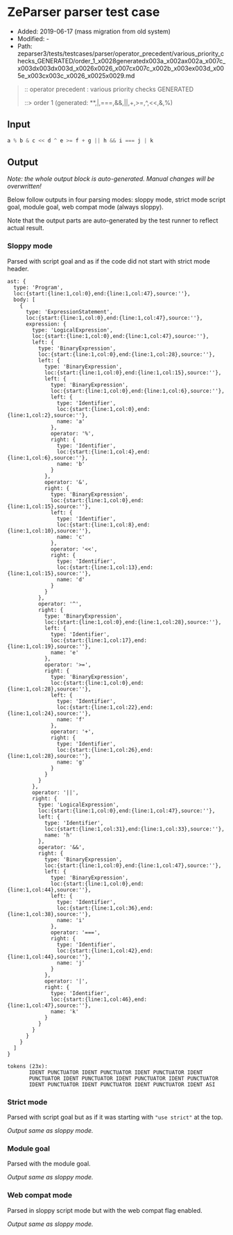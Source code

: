 # ZeParser parser test case

- Added: 2019-06-17 (mass migration from old system)
- Modified: -
- Path: zeparser3/tests/testcases/parser/operator_precedent/various_priority_checks_GENERATED/order_1_x0028generatedx003a_x002ax002a_x007c_x003dx003dx003d_x0026x0026_x007cx007c_x002b_x003ex003d_x005e_x003cx003c_x0026_x0025x0029.md

> :: operator precedent : various priority checks GENERATED
>
> ::> order 1 (generated: **,|,===,&&,||,+,>=,^,<<,&,%)

## Input

`````js
a % b & c << d ^ e >= f + g || h && i === j | k
`````

## Output

_Note: the whole output block is auto-generated. Manual changes will be overwritten!_

Below follow outputs in four parsing modes: sloppy mode, strict mode script goal, module goal, web compat mode (always sloppy).

Note that the output parts are auto-generated by the test runner to reflect actual result.

### Sloppy mode

Parsed with script goal and as if the code did not start with strict mode header.

`````
ast: {
  type: 'Program',
  loc:{start:{line:1,col:0},end:{line:1,col:47},source:''},
  body: [
    {
      type: 'ExpressionStatement',
      loc:{start:{line:1,col:0},end:{line:1,col:47},source:''},
      expression: {
        type: 'LogicalExpression',
        loc:{start:{line:1,col:0},end:{line:1,col:47},source:''},
        left: {
          type: 'BinaryExpression',
          loc:{start:{line:1,col:0},end:{line:1,col:28},source:''},
          left: {
            type: 'BinaryExpression',
            loc:{start:{line:1,col:0},end:{line:1,col:15},source:''},
            left: {
              type: 'BinaryExpression',
              loc:{start:{line:1,col:0},end:{line:1,col:6},source:''},
              left: {
                type: 'Identifier',
                loc:{start:{line:1,col:0},end:{line:1,col:2},source:''},
                name: 'a'
              },
              operator: '%',
              right: {
                type: 'Identifier',
                loc:{start:{line:1,col:4},end:{line:1,col:6},source:''},
                name: 'b'
              }
            },
            operator: '&',
            right: {
              type: 'BinaryExpression',
              loc:{start:{line:1,col:0},end:{line:1,col:15},source:''},
              left: {
                type: 'Identifier',
                loc:{start:{line:1,col:8},end:{line:1,col:10},source:''},
                name: 'c'
              },
              operator: '<<',
              right: {
                type: 'Identifier',
                loc:{start:{line:1,col:13},end:{line:1,col:15},source:''},
                name: 'd'
              }
            }
          },
          operator: '^',
          right: {
            type: 'BinaryExpression',
            loc:{start:{line:1,col:0},end:{line:1,col:28},source:''},
            left: {
              type: 'Identifier',
              loc:{start:{line:1,col:17},end:{line:1,col:19},source:''},
              name: 'e'
            },
            operator: '>=',
            right: {
              type: 'BinaryExpression',
              loc:{start:{line:1,col:0},end:{line:1,col:28},source:''},
              left: {
                type: 'Identifier',
                loc:{start:{line:1,col:22},end:{line:1,col:24},source:''},
                name: 'f'
              },
              operator: '+',
              right: {
                type: 'Identifier',
                loc:{start:{line:1,col:26},end:{line:1,col:28},source:''},
                name: 'g'
              }
            }
          }
        },
        operator: '||',
        right: {
          type: 'LogicalExpression',
          loc:{start:{line:1,col:0},end:{line:1,col:47},source:''},
          left: {
            type: 'Identifier',
            loc:{start:{line:1,col:31},end:{line:1,col:33},source:''},
            name: 'h'
          },
          operator: '&&',
          right: {
            type: 'BinaryExpression',
            loc:{start:{line:1,col:0},end:{line:1,col:47},source:''},
            left: {
              type: 'BinaryExpression',
              loc:{start:{line:1,col:0},end:{line:1,col:44},source:''},
              left: {
                type: 'Identifier',
                loc:{start:{line:1,col:36},end:{line:1,col:38},source:''},
                name: 'i'
              },
              operator: '===',
              right: {
                type: 'Identifier',
                loc:{start:{line:1,col:42},end:{line:1,col:44},source:''},
                name: 'j'
              }
            },
            operator: '|',
            right: {
              type: 'Identifier',
              loc:{start:{line:1,col:46},end:{line:1,col:47},source:''},
              name: 'k'
            }
          }
        }
      }
    }
  ]
}

tokens (23x):
       IDENT PUNCTUATOR IDENT PUNCTUATOR IDENT PUNCTUATOR IDENT
       PUNCTUATOR IDENT PUNCTUATOR IDENT PUNCTUATOR IDENT PUNCTUATOR
       IDENT PUNCTUATOR IDENT PUNCTUATOR IDENT PUNCTUATOR IDENT ASI
`````

### Strict mode

Parsed with script goal but as if it was starting with `"use strict"` at the top.

_Output same as sloppy mode._

### Module goal

Parsed with the module goal.

_Output same as sloppy mode._

### Web compat mode

Parsed in sloppy script mode but with the web compat flag enabled.

_Output same as sloppy mode._
